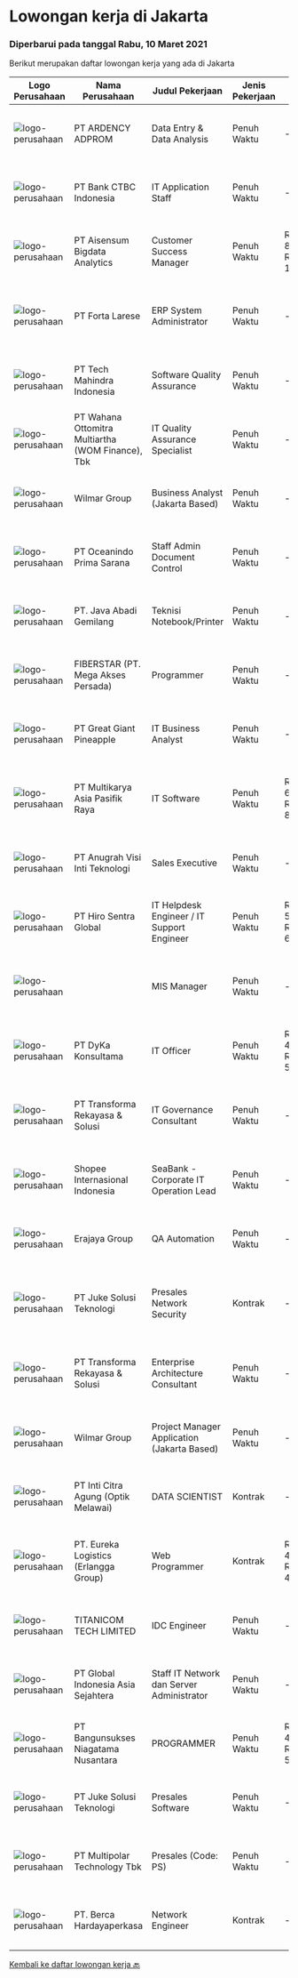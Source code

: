 
  # Lowongan kerja di Jakarta

  ### Diperbarui pada tanggal Rabu, 10 Maret 2021

  Berikut merupakan daftar lowongan kerja yang ada di Jakarta

  |Logo Perusahaan | Nama Perusahaan | Judul Pekerjaan | Jenis Pekerjaan | Gaji Pekerjaan | Lokasi | Deskripsi | Tanggal diunggah | Pranala |
  | -------------- | --------------- | --------------- | --------- | --------- | -------------- | ------- | ----------- | ----------- |
  |![logo-perusahaan](https://image-service-cdn.seek.com.au/15f9a84111e8af50ce34d8b24f5a1858341e379f/ee4dce1061f3f616224767ad58cb2fc751b8d2dc)|PT ARDENCY ADPROM|Data Entry & Data Analysis|Penuh Waktu|---|Jakarta Raya|Kualifikasi : Minimal pendidikan SMK jurusan IT Dibutuhkan maksimal umur 35 tahun Ditempatkan di Jakarta Tanggung jawab : Agen command center...|Senin, 08 Maret 2021|https://www.jobstreet.co.id/id/job/data-entry-data-analysis-3476470?token=0~4dee880a-64ab-4668-9565-15bf18618beb&sectionRank=1&jobId=jobstreet-id-job-3476470|
|![logo-perusahaan](https://image-service-cdn.seek.com.au/51e54991a946a823191c5a4f5ccadeda958a0386/ee4dce1061f3f616224767ad58cb2fc751b8d2dc)|PT Bank CTBC Indonesia|IT Application Staff|Penuh Waktu|---|Jakarta Selatan|Position: IT Application Staff (Treasury System ) Job Summary Day to day user support in area of business application and find the best solution for...|Selasa, 09 Maret 2021|https://www.jobstreet.co.id/id/job/it-application-staff-3477256?token=0~4dee880a-64ab-4668-9565-15bf18618beb&sectionRank=2&jobId=jobstreet-id-job-3477256|
|![logo-perusahaan](https://image-service-cdn.seek.com.au/fb4524b2e1cb0ddba623f472338b95f83e67a19d/ee4dce1061f3f616224767ad58cb2fc751b8d2dc)|PT Aisensum Bigdata Analytics|Customer Success Manager|Penuh Waktu|Rp. 8.000.000-Rp. 16.000.000|Jakarta Selatan|RESPONSIBILITY o  Leading the Customer Success teamo  Oversee the conversations with customer via Qontak / WhatsApp channelso  Support and clarify...|Selasa, 09 Maret 2021|https://www.jobstreet.co.id/id/job/customer-success-manager-3477267?token=0~4dee880a-64ab-4668-9565-15bf18618beb&sectionRank=3&jobId=jobstreet-id-job-3477267|
|![logo-perusahaan](https://image-service-cdn.seek.com.au/e4c766508b99d8b360aef6193f635d5093999430/ee4dce1061f3f616224767ad58cb2fc751b8d2dc)|PT Forta Larese|ERP System Administrator|Penuh Waktu|---|Jakarta Pusat|Tugas &amp; Tanggung Jawab : Menjalankan Fungsi Sistem Admin ERP Dynamics AX - NAV Troubleshooting kendala ERP NAV user Melakukan pelatihan dan update...|Selasa, 09 Maret 2021|https://www.jobstreet.co.id/id/job/erp-system-administrator-3476910?token=0~4dee880a-64ab-4668-9565-15bf18618beb&sectionRank=4&jobId=jobstreet-id-job-3476910|
|![logo-perusahaan](https://image-service-cdn.seek.com.au/a6196fde7cd70a388b93af957f34d07a95d8097f/ee4dce1061f3f616224767ad58cb2fc751b8d2dc)|PT Tech Mahindra Indonesia|Software Quality Assurance|Penuh Waktu|---|Jakarta Raya|Hi, Greetings from Tech Mahindra!!, We have an urgent requirement for Software Quality Assurance. Kindly share your updated CV if you are looking for...|Selasa, 09 Maret 2021|https://www.jobstreet.co.id/id/job/software-quality-assurance-3477224?token=0~4dee880a-64ab-4668-9565-15bf18618beb&sectionRank=5&jobId=jobstreet-id-job-3477224|
|![logo-perusahaan](https://image-service-cdn.seek.com.au/e2685432d83da2a3aa90d7bc13a12eeacb0a2c4d/ee4dce1061f3f616224767ad58cb2fc751b8d2dc)|PT Wahana Ottomitra Multiartha (WOM Finance), Tbk|IT Quality Assurance Specialist|Penuh Waktu|---|Jakarta Utara|Job Descriptions : Execute all test phase of the testing process. Perform program tests/debugging to ensure quality testing and bugs reporting is...|Selasa, 09 Maret 2021|https://www.jobstreet.co.id/id/job/it-quality-assurance-specialist-3477388?token=0~4dee880a-64ab-4668-9565-15bf18618beb&sectionRank=6&jobId=jobstreet-id-job-3477388|
|![logo-perusahaan](https://image-service-cdn.seek.com.au/9e0783a4975b477f13f21852203f1c0b8fe2e5c8/ee4dce1061f3f616224767ad58cb2fc751b8d2dc)|Wilmar Group|Business Analyst (Jakarta Based)|Penuh Waktu|---|Jakarta Selatan|Evaluating business processes, anticipating requirements, uncovering areas for improvement, and developing and implementing solutions. Leading ongoing...|Selasa, 09 Maret 2021|https://www.jobstreet.co.id/id/job/business-analyst-jakarta-based-3476901?token=0~4dee880a-64ab-4668-9565-15bf18618beb&sectionRank=7&jobId=jobstreet-id-job-3476901|
|![logo-perusahaan](https://image-service-cdn.seek.com.au/1b996a0957826938675142751ca31ca26e045576/ee4dce1061f3f616224767ad58cb2fc751b8d2dc)|PT Oceanindo Prima Sarana|Staff Admin Document Control|Penuh Waktu|---|Jakarta Raya|Kualifikasi : Lulusan D3/S1 Administrasi/Komputer Minimal 2 Tahun pengalaman dibidang Admin document control, IT dan Purchasing yang pengalaman di...|Senin, 08 Maret 2021|https://www.jobstreet.co.id/id/job/staff-admin-document-control-3476041?token=0~4dee880a-64ab-4668-9565-15bf18618beb&sectionRank=8&jobId=jobstreet-id-job-3476041|
|![logo-perusahaan](https://image-service-cdn.seek.com.au/3f382804cbfc0d05ae64d686793da79a5cbc4219/ee4dce1061f3f616224767ad58cb2fc751b8d2dc)|PT. Java Abadi Gemilang|Teknisi Notebook/Printer|Penuh Waktu|---|Jakarta Raya|Responsibilities Melakukan perbaikan PC, Notebook &amp; Printer Melakukan analisa kerusakan software &amp; hardware Bertanggung jawab untuk membuat ...|Selasa, 09 Maret 2021|https://www.jobstreet.co.id/id/job/teknisi-notebook-printer-3477147?token=0~4dee880a-64ab-4668-9565-15bf18618beb&sectionRank=9&jobId=jobstreet-id-job-3477147|
|![logo-perusahaan](https://image-service-cdn.seek.com.au/554adf860322387b78f4862233d6a9749a974adf/ee4dce1061f3f616224767ad58cb2fc751b8d2dc)|FIBERSTAR (PT. Mega Akses Persada)|Programmer|Penuh Waktu|---|Jakarta Selatan|Designing, developing, modifying, testing, improving, looking for breakthroughs to making an evaluation of the software so it can function as expected...|Selasa, 09 Maret 2021|https://www.jobstreet.co.id/id/job/programmer-3476702?token=0~4dee880a-64ab-4668-9565-15bf18618beb&sectionRank=10&jobId=jobstreet-id-job-3476702|
|![logo-perusahaan](https://image-service-cdn.seek.com.au/a9cfbe111d354fb1258d78b83041fd927add45ba/ee4dce1061f3f616224767ad58cb2fc751b8d2dc)|PT Great Giant Pineapple|IT Business Analyst|Penuh Waktu|---|Jakarta Selatan|Requirement Fast learner on learning technology Bachelor's Degree in Engineering (Computer / Telecommunication / Industrial), Computer Science /...|Senin, 08 Maret 2021|https://www.jobstreet.co.id/id/job/it-business-analyst-3476560?token=0~4dee880a-64ab-4668-9565-15bf18618beb&sectionRank=11&jobId=jobstreet-id-job-3476560|
|![logo-perusahaan](https://image-service-cdn.seek.com.au/1f128114d7d93842511581161c0d14b5a49ed55e/ee4dce1061f3f616224767ad58cb2fc751b8d2dc)|PT Multikarya Asia Pasifik Raya|IT Software|Penuh Waktu|Rp. 6.200.000-Rp. 8.060.000|Jakarta Selatan|Job Descriptions :  Mengerti dan menguasai penggunaan dan implementasi ERP, di utamakan dengan aplikasi iDempiere, Adempiere Mengerti SQL dan PLSQL...|Selasa, 09 Maret 2021|https://www.jobstreet.co.id/id/job/it-software-3477590?token=0~4dee880a-64ab-4668-9565-15bf18618beb&sectionRank=12&jobId=jobstreet-id-job-3477590|
|![logo-perusahaan](https://image-service-cdn.seek.com.au/400147b601611eae4e758ad70a51a8d1ebd0c2e6/ee4dce1061f3f616224767ad58cb2fc751b8d2dc)|PT Anugrah Visi Inti Teknologi|Sales Executive|Penuh Waktu|---|Jakarta Barat|Requirements: Bachelor degree from IT, Information System, or Marketing Communication. Prefer having minimal 2 year experiences in related field. Have...|Selasa, 09 Maret 2021|https://www.jobstreet.co.id/id/job/sales-executive-3464238?token=0~4dee880a-64ab-4668-9565-15bf18618beb&sectionRank=13&jobId=jobstreet-id-job-3464238|
|![logo-perusahaan](https://image-service-cdn.seek.com.au/93242606b8d7aa8d4e6b736fabf0d3c918fec371/ee4dce1061f3f616224767ad58cb2fc751b8d2dc)|PT Hiro Sentra Global|IT Helpdesk Engineer / IT Support Engineer|Penuh Waktu|Rp. 5.000.000-Rp. 6.500.000|Jakarta Raya|Kualifikasi Umum: Kualifikasi Pendidikan minimal D3  Latar belakang pendidikan IT lebih diutamakan Pengalaman 1 - 2 tahun di bidang terkait (IT...|Selasa, 09 Maret 2021|https://www.jobstreet.co.id/id/job/it-helpdesk-engineer-it-support-engineer-3477204?token=0~4dee880a-64ab-4668-9565-15bf18618beb&sectionRank=14&jobId=jobstreet-id-job-3477204|
|![logo-perusahaan](https://us.123rf.com/450wm/pavelstasevich/pavelstasevich1811/pavelstasevich181101027/112815900-stock-vector-no-image-available-icon-flat-vector.jpg?ver=6)||MIS Manager|Penuh Waktu|---|Jakarta Pusat|Tugas dan tanggung jawab: Menetapkan sasaran periodik yang perlu dicapai dengan memperhatikan sasaran korporat Merencanakan pengembangan sistem IT...|Selasa, 09 Maret 2021|https://www.jobstreet.co.id/id/job/mis-manager-3477288?token=0~4dee880a-64ab-4668-9565-15bf18618beb&sectionRank=15&jobId=jobstreet-id-job-3477288|
|![logo-perusahaan](https://image-service-cdn.seek.com.au/9043fc581e328181ab999abdecde55a8f57f8753/ee4dce1061f3f616224767ad58cb2fc751b8d2dc)|PT DyKa Konsultama|IT Officer|Penuh Waktu|Rp. 4.000.000-Rp. 5.200.000|Jakarta Raya|Job Description Installing, Configuring, and Maintaining Computer, Server and Network that will be used by employee from stratch til ready to use....|Senin, 08 Maret 2021|https://www.jobstreet.co.id/id/job/it-officer-3475508?token=0~4dee880a-64ab-4668-9565-15bf18618beb&sectionRank=16&jobId=jobstreet-id-job-3475508|
|![logo-perusahaan](https://image-service-cdn.seek.com.au/8ac4f6816c96d0d4b07ccd8973c6b820fc6c70e4/ee4dce1061f3f616224767ad58cb2fc751b8d2dc)|PT Transforma Rekayasa & Solusi|IT Governance Consultant|Penuh Waktu|---|Jakarta Raya|TRANSFORMA merupakan perusahaan konsultasi IT khususnya terkait dengan bidang Digital Transformation, Enterprise Architecture, IT GRC (Governance,...|Selasa, 09 Maret 2021|https://www.jobstreet.co.id/id/job/it-governance-consultant-3476796?token=0~4dee880a-64ab-4668-9565-15bf18618beb&sectionRank=17&jobId=jobstreet-id-job-3476796|
|![logo-perusahaan](https://image-service-cdn.seek.com.au/fdd388d7c0660b20f42d51ac7a110a26e88e3d6c/ee4dce1061f3f616224767ad58cb2fc751b8d2dc)|Shopee Internasional Indonesia|SeaBank - Corporate IT Operation Lead|Penuh Waktu|---|Jakarta Pusat|Job Descriptions: Manage and lead the corporate IT team to provide excellent IT services to the company staffs and businesses Manage the overall...|Selasa, 09 Maret 2021|https://www.jobstreet.co.id/id/job/seabank-corporate-it-operation-lead-3477331?token=0~4dee880a-64ab-4668-9565-15bf18618beb&sectionRank=18&jobId=jobstreet-id-job-3477331|
|![logo-perusahaan](https://image-service-cdn.seek.com.au/56d5696feeb56f2ae7f9f5051a939bb3f72043e6/ee4dce1061f3f616224767ad58cb2fc751b8d2dc)|Erajaya Group|QA Automation|Penuh Waktu|---|Jakarta Raya|Job Responsibilities:  Create automation Test Srcipt (Web, Mobile or API) based on test design Create Performance Test Script based on test design...|Selasa, 09 Maret 2021|https://www.jobstreet.co.id/id/job/qa-automation-3476828?token=0~4dee880a-64ab-4668-9565-15bf18618beb&sectionRank=19&jobId=jobstreet-id-job-3476828|
|![logo-perusahaan](https://image-service-cdn.seek.com.au/ec364caa37662b9eab09c7c62373d34d81e8660d/ee4dce1061f3f616224767ad58cb2fc751b8d2dc)|PT Juke Solusi Teknologi|Presales Network Security|Kontrak|---|Jakarta Pusat|Position Summary:The Solutions Architect is a pre-sales resource that leads the consultative discovery of the client’s business goals, objectives, and...|Selasa, 09 Maret 2021|https://www.jobstreet.co.id/id/job/presales-network-security-3477209?token=0~4dee880a-64ab-4668-9565-15bf18618beb&sectionRank=20&jobId=jobstreet-id-job-3477209|
|![logo-perusahaan](https://image-service-cdn.seek.com.au/8ac4f6816c96d0d4b07ccd8973c6b820fc6c70e4/ee4dce1061f3f616224767ad58cb2fc751b8d2dc)|PT Transforma Rekayasa & Solusi|Enterprise Architecture Consultant|Penuh Waktu|---|Jakarta Raya|TRANSFORMA merupakan perusahaan konsultasi IT khususnya terkait dengan bidang Digital Transformation, Enterprise Architecture, IT GRC (Governance,...|Selasa, 09 Maret 2021|https://www.jobstreet.co.id/id/job/enterprise-architecture-consultant-3477051?token=0~4dee880a-64ab-4668-9565-15bf18618beb&sectionRank=21&jobId=jobstreet-id-job-3477051|
|![logo-perusahaan](https://image-service-cdn.seek.com.au/9e0783a4975b477f13f21852203f1c0b8fe2e5c8/ee4dce1061f3f616224767ad58cb2fc751b8d2dc)|Wilmar Group|Project Manager Application (Jakarta Based)|Penuh Waktu|---|Jakarta Selatan|Job Description: Responsible as the Project Manager to ensure that the project runs according to the timeline given and the project deliverables are...|Selasa, 09 Maret 2021|https://www.jobstreet.co.id/id/job/project-manager-application-jakarta-based-3477143?token=0~4dee880a-64ab-4668-9565-15bf18618beb&sectionRank=22&jobId=jobstreet-id-job-3477143|
|![logo-perusahaan](https://image-service-cdn.seek.com.au/126bbd14cca0bbfb1a3329e12d7e91fcadc4e3fd/ee4dce1061f3f616224767ad58cb2fc751b8d2dc)|PT Inti Citra Agung (Optik Melawai)|DATA SCIENTIST|Kontrak|---|Jakarta Raya|Job Description• Analyze data to bring insights that can help solve problem or prevent future problem to arise.• Create hypothesis and test hypothesis...|Selasa, 09 Maret 2021|https://www.jobstreet.co.id/id/job/data-scientist-3477354?token=0~4dee880a-64ab-4668-9565-15bf18618beb&sectionRank=23&jobId=jobstreet-id-job-3477354|
|![logo-perusahaan](https://image-service-cdn.seek.com.au/f0cf0ed89db54517ac13afe3300b8de665d88267/ee4dce1061f3f616224767ad58cb2fc751b8d2dc)|PT. Eureka Logistics (Erlangga Group)|Web Programmer|Kontrak|Rp. 4.417.500-Rp. 4.500.000|Jakarta Raya|Deskripsi pekerjaan: Menyelesaikan pekerjaan perbaikan/penambahan program Mengkomunikasikan dengan tim mengenai solusi yang terbaik atas...|Selasa, 09 Maret 2021|https://www.jobstreet.co.id/id/job/web-programmer-3476665?token=0~4dee880a-64ab-4668-9565-15bf18618beb&sectionRank=24&jobId=jobstreet-id-job-3476665|
|![logo-perusahaan](https://image-service-cdn.seek.com.au/a6b89a2fc98b53b613d9af741378a903da661a24/ee4dce1061f3f616224767ad58cb2fc751b8d2dc)|TITANICOM TECH LIMITED|IDC Engineer|Penuh Waktu|---|Jakarta Raya|Job Responsibilities: Mainly responsible for the on-site operation and maintenance service at the customer site, 7*24 data center on-site, and...|Selasa, 09 Maret 2021|https://www.jobstreet.co.id/id/job/idc-engineer-4501684/origin/my?token=0~4dee880a-64ab-4668-9565-15bf18618beb&sectionRank=25&jobId=jobstreet-my-job-4501684|
|![logo-perusahaan](https://image-service-cdn.seek.com.au/6bde9f64206a3898ce1761cc396a89b907727839/ee4dce1061f3f616224767ad58cb2fc751b8d2dc)|PT Global Indonesia Asia Sejahtera|Staff IT Network dan Server Administrator|Penuh Waktu|---|Jakarta Utara|Deskripsi pekerjaan: Menyusun Rencana kebutuhan infrastruktur yang dibutuhkan Melakukan Maintenance dan Backup email, Network dan server melakukan...|Senin, 08 Maret 2021|https://www.jobstreet.co.id/id/job/staff-it-network-dan-server-administrator-3475468?token=0~4dee880a-64ab-4668-9565-15bf18618beb&sectionRank=26&jobId=jobstreet-id-job-3475468|
|![logo-perusahaan](https://image-service-cdn.seek.com.au/066178e17178cc417ed3b3ad8697afa8aa6dc758/ee4dce1061f3f616224767ad58cb2fc751b8d2dc)|PT Bangunsukses Niagatama Nusantara|PROGRAMMER|Penuh Waktu|Rp. 4.500.000-Rp. 5.500.000|Jakarta Barat|P/W (25-32thn) S1 (Ilmu Komputer / IT) GPA : 3.00 - 4.00 Mengerti bahasa pemrograman VB, DELPHI, .Net, JAVA, SQL, Android Studio Bisa bekerja sesua...|Selasa, 09 Maret 2021|https://www.jobstreet.co.id/id/job/programmer-3476923?token=0~4dee880a-64ab-4668-9565-15bf18618beb&sectionRank=27&jobId=jobstreet-id-job-3476923|
|![logo-perusahaan](https://image-service-cdn.seek.com.au/ec364caa37662b9eab09c7c62373d34d81e8660d/ee4dce1061f3f616224767ad58cb2fc751b8d2dc)|PT Juke Solusi Teknologi|Presales Software|Penuh Waktu|---|Jakarta Timur|Position Summary:The Pre-Sales it is a pre-sales resource that leads the consultative discovery of the client’s business goals, objectives, and...|Selasa, 09 Maret 2021|https://www.jobstreet.co.id/id/job/presales-software-3477235?token=0~4dee880a-64ab-4668-9565-15bf18618beb&sectionRank=28&jobId=jobstreet-id-job-3477235|
|![logo-perusahaan](https://image-service-cdn.seek.com.au/fac8ec91dcc0012b551a1f20f6d2707a1f7be282/ee4dce1061f3f616224767ad58cb2fc751b8d2dc)|PT Multipolar Technology Tbk|Presales (Code: PS)|Penuh Waktu|---|Jakarta Selatan|Scope of work:      Provide insight and best-practice information on technical matters of product and solutions including: Product and solution...|Selasa, 09 Maret 2021|https://www.jobstreet.co.id/id/job/presales-code:-ps-3464490?token=0~4dee880a-64ab-4668-9565-15bf18618beb&sectionRank=29&jobId=jobstreet-id-job-3464490|
|![logo-perusahaan](https://image-service-cdn.seek.com.au/07808e0e0514b875ff9e370c520f3f76aeab9a82/ee4dce1061f3f616224767ad58cb2fc751b8d2dc)|PT. Berca Hardayaperkasa|Network Engineer|Kontrak|---|Jakarta Raya|Description : Network Engineer is responsible for the installation, maintenance, and evaluation of network systes and communications equipment....|Senin, 08 Maret 2021|https://www.jobstreet.co.id/id/job/network-engineer-3476020?token=0~4dee880a-64ab-4668-9565-15bf18618beb&sectionRank=30&jobId=jobstreet-id-job-3476020|


  [Kembali ke daftar lowongan kerja 🔙](../README.md#daftar-lowongan-kerja)
  